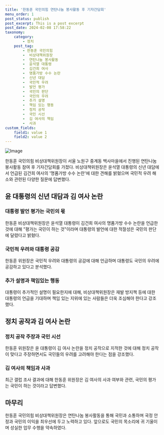 ```yaml
---
title: '한동훈 국민의힘 연탄나눔 봉사활동 후 기자간담회'
menu_order: 1
post_status: publish
post_excerpt: This is a post excerpt
post_date: 2024-02-08 17:58:22
taxonomy:
    category:
        - 정치
    post_tag:
        - 한동훈 국민의힘
        -  비상대책위원장
        -  연탄나눔 봉사활동
        -  윤석열 대통령
        -  김건희 여사
        -  명품가방 수수 논란
        -  신년 대담
        -  국민적 우려
        -  발언 평가
        -  국민의 판단
        -  국민의 우려
        -  추가 설명
        -  책임 있는 행동
        -  정치 공작
        -  국민 시선
        -  김 여사의 책임
        -  사과
custom_fields:
    field1: value 1
    field2: value 2
---
```


![Image](https://imgnews.pstatic.net/image/437/2024/02/08/0000378913_001_20240208145601530.jpg?type=w647)

한동훈 국민의힘 비상대책위원장이 서울 노원구 중계동 백사마을에서 진행된 연탄나눔 봉사활동 참여 후 기자간담회를 가졌다. 비상대책위원장은 윤석열 대통령의 신년 대담에서 언급된 김건희 여사의 '명품가방 수수 논란'에 대한 견해를 밝혔으며 국민적 우려 해소와 관련된 다양한 질문에 답변했다.
## 윤 대통령의 신년 대담과 김 여사 논란
### 대통령 발언 평가는 국민의 몫
한동훈 비상대책위원장은 윤석열 대통령이 김건희 여사의 명품가방 수수 논란을 언급한 것에 대해 "평가는 국민이 하는 것"이라며 대통령의 발언에 대한 적절성은 국민의 판단에 달렸다고 밝혔다.
### 국민적 우려와 대통령 공감
한동훈 위원장은 국민적 우려와 대통령의 공감에 대해 언급하며 대통령도 국민의 우려에 공감하고 있다고 분석했다.
### 추가 설명과 책임있는 행동
대통령이 추가적인 설명이 필요한지에 대해, 비상대책위원장은 재발 방지책 등에 대한 대통령의 언급을 기대하며 책임 있는 지위에 있는 사람들은 더욱 조심해야 한다고 강조했다.
## 정치 공작과 김 여사 논란
### 정치 공작 주장과 국민 시선
한동훈 위원장은 윤 대통령이 김 여사 논란을 정치 공작으로 지적한 것에 대해 정치 공작이 맞다고 주장하면서도 국민들의 우려를 고려해야 한다는 점을 강조했다.
### 김 여사의 책임과 사과
최근 갤럽 조사 결과에 대해 한동훈 위원장은 김 여사의 사과 여부와 관련, 국민의 평가는 국민이 하는 것이라고 답변했다.
## 마무리
한동훈 국민의힘 비상대책위원장은 연탄나눔 봉사활동을 통해 국민과 소통하며 국정 안정과 국민의 이익을 최우선에 두고 노력하고 있다. 앞으로도 국민의 목소리에 귀 기울이며 성실한 업무 수행을 약속하였다.
